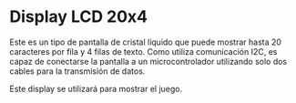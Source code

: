 # Display LCD 20x4

Este es un tipo de pantalla de cristal líquido que puede mostrar hasta 20 caracteres por fila y 4 filas de texto. Como utiliza comunicación I2C, es capaz de conectarse la pantalla a un microcontrolador utilizando solo dos cables para la transmisión de datos.

Este display se utilizará para mostrar el juego.
